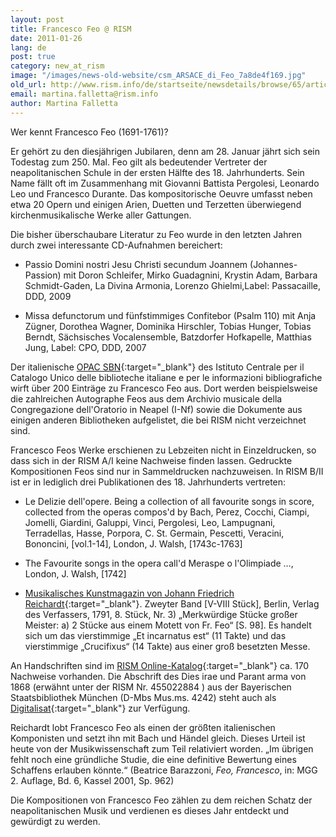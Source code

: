 ```yaml
---
layout: post
title: Francesco Feo @ RISM
date: 2011-01-26
lang: de
post: true
category: new_at_rism
image: "/images/news-old-website/csm_ARSACE_di_Feo_7a8de4f169.jpg"
old_url: http://www.rism.info/de/startseite/newsdetails/browse/65/article/64/francesco-feo-rism.html
email: martina.falletta@rism.info
author: Martina Falletta
---
```


Wer kennt Francesco Feo (1691-1761)?

Er gehört zu den diesjährigen Jubilaren, denn am 28. Januar jährt sich sein Todestag zum 250. Mal. Feo gilt als bedeutender Vertreter der neapolitanischen Schule in der ersten Hälfte des 18. Jahrhunderts. Sein Name fällt oft im Zusammenhang mit Giovanni Battista Pergolesi, Leonardo Leo und Francesco Durante. Das kompositorische Oeuvre umfasst neben etwa 20 Opern und einigen Arien, Duetten und Terzetten überwiegend kirchenmusikalische Werke aller Gattungen.

Die bisher überschaubare Literatur zu Feo wurde in den letzten Jahren durch zwei interessante CD-Aufnahmen bereichert:

- Passio Domini nostri Jesu Christi secundum Joannem (Johannes-Passion) mit Doron Schleifer, Mirko Guadagnini, Krystin Adam, Barbara Schmidt-Gaden, La Divina Armonia, Lorenzo Ghielmi,Label: Passacaille, DDD, 2009 

- Missa defunctorum und fünfstimmiges Confitebor (Psalm 110) mit Anja Zügner, Dorothea Wagner, Dominika Hirschler, Tobias Hunger, Tobias Berndt, Sächsisches Vocalensemble, Batzdorfer Hofkapelle, Matthias Jung, Label: CPO, DDD, 2007


Der italienische [OPAC SBN](https://opac.sbn.it/opacsbn/opac/iccu/avanzata.jsp){:target="_blank"} des Istituto Centrale per il Catalogo Unico delle biblioteche italiane e per le informazioni bibliografiche wirft über 200 Einträge zu Francesco Feo aus. Dort werden beispielsweise die zahlreichen Autographe Feos aus dem Archivio musicale della Congregazione dell'Oratorio in Neapel (I-Nf) sowie die Dokumente aus einigen anderen Bibliotheken aufgelistet, die bei RISM nicht verzeichnet sind.

Francesco Feos Werke erschienen zu Lebzeiten nicht in Einzeldrucken, so dass sich in der RISM A/I keine Nachweise finden lassen. Gedruckte Kompositionen Feos sind nur in Sammeldrucken nachzuweisen. In RISM B/II ist er in lediglich drei Publikationen des 18. Jahrhunderts vertreten:

- Le Delizie dell'opere. Being a collection of all favourite songs in score, collected from the operas compos'd by Bach, Perez, Cocchi, Ciampi, Jomelli, Giardini, Galuppi, Vinci, Pergolesi, Leo, Lampugnani, Terradellas, Hasse, Porpora, C. St. Germain, Pescetti, Veracini, Bononcini, [vol.1-14], London, J. Walsh, [1743c-1763]

- The Favourite songs in the opera call'd Meraspe o l'Olimpiade …, London, J. Walsh, [1742]

- [Musikalisches Kunstmagazin von Johann Friedrich Reichardt](https://archive.org/details/MusikalischesKunstmagazinBd.21791){:target="_blank"}. Zweyter Band [V-VIII Stück], Berlin, Verlag des Verfassers, 1791, 8. Stück, Nr. 3) „Merkwürdige Stücke großer Meister: a) 2 Stücke aus einem Motett von Fr. Feo“ [S. 98]. Es handelt sich um das vierstimmige „Et incarnatus est“ (11 Takte) und das vierstimmige „Crucifixus“ (14 Takte) aus einer groß besetzten Messe.

An Handschriften sind im [RISM Online-Katalog](http://opac.rism.info/index.php?id=6&L=0&tx_bsbsearch_pi1%5Bquery%5D%5B0%5D=feo+francesco){:target="_blank"} ca. 170 Nachweise vorhanden. Die Abschrift des Dies irae und Parant arma von 1868 (erwähnt unter der RISM Nr. 455022884 ) aus der Bayerischen Staatsbibliothek München (D-Mbs Mus.ms. 4242) steht auch als [Digitalisat](http://daten.digitale-sammlungen.de/~db/bsb00004706/images/){:target="_blank"} zur Verfügung.

Reichardt lobt Francesco Feo als einen der größten italienischen Komponisten und setzt ihn mit Bach und Händel gleich. Dieses Urteil ist heute von der Musikwissenschaft zum Teil relativiert worden. „Im übrigen fehlt noch eine gründliche Studie, die eine definitive Bewertung eines Schaffens erlauben könnte.“ (Beatrice Barazzoni, _Feo, Francesco_, in: MGG 2. Auflage, Bd. 6, Kassel 2001, Sp. 962)

Die Kompositionen von Francesco Feo zählen zu dem reichen Schatz der neapolitanischen Musik und verdienen es dieses Jahr entdeckt und gewürdigt zu werden.
